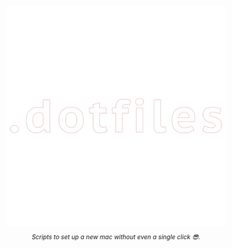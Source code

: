 ![logo](/img/logo.png)

<p align="center">
    <i>Scripts to set up a new mac without even a single click 😎.</i>
</p>
